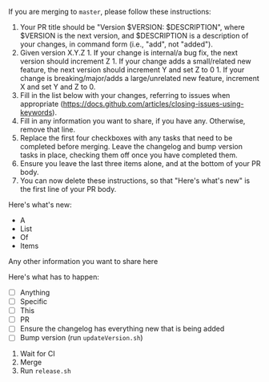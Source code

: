If you are merging to `master`, please follow these instructions:
1. Your PR title should be "Version $VERSION: $DESCRIPTION", where $VERSION is the next version, and $DESCRIPTION is a description of your changes, in command form (i.e., "add", not "added").
  1. Given version X.Y.Z
    1. If your change is internal/a bug fix, the next version should increment Z
    1. If your change adds a small/related new feature, the next version should increment Y and set Z to 0
    1. If your change is breaking/major/adds a large/unrelated new feature, increment X and set Y and Z to 0.
1. Fill in the list below with your changes, referring to issues when appropriate (https://docs.github.com/articles/closing-issues-using-keywords).
1. Fill in any information you want to share, if you have any. Otherwise, remove that line.
1. Replace the first four checkboxes with any tasks that need to be completed before merging. Leave the changelog and bump version tasks in place, checking them off once you have completed them.
1. Ensure you leave the last three items alone, and at the bottom of your PR body.
1. You can now delete these instructions, so that "Here's what's new" is the first line of your PR body.

Here's what's new:
- A
- List
- Of
- Items

Any other information you want to share here

Here's what has to happen:
- [ ] Anything
- [ ] Specific
- [ ] This
- [ ] PR
- [ ] Ensure the changelog has everything new that is being added
- [ ] Bump version (run `updateVersion.sh`)
1. Wait for CI
1. Merge
1. Run `release.sh`
